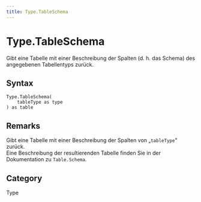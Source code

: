 ```yaml
---
title: Type.TableSchema
---
```


# Type.TableSchema


Gibt eine Tabelle mit einer Beschreibung der Spalten (d. h. das Schema) des angegebenen Tabellentyps zurück.


## Syntax

```powerquery
Type.TableSchema(
    tableType as type
) as table
```


## Remarks

Gibt eine Tabelle mit einer Beschreibung der Spalten von „<code>tableType</code>“ zurück.<br />Eine Beschreibung der resultierenden Tabelle finden Sie in der Dokumentation zu <code>Table.Schema</code>.<br />



## Category
Type

